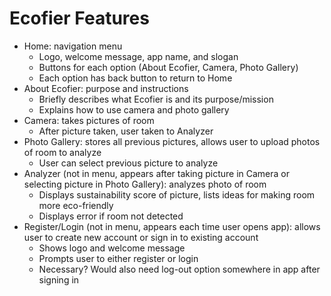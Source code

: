 # Ecofier Features

* Home: navigation menu
    * Logo, welcome message, app name, and slogan
    * Buttons for each option (About Ecofier, Camera, Photo Gallery)
    * Each option has back button to return to Home
* About Ecofier: purpose and instructions
    * Briefly describes what Ecofier is and its purpose/mission
    * Explains how to use camera and photo gallery
* Camera: takes pictures of room
    * After picture taken, user taken to Analyzer
* Photo Gallery: stores all previous pictures, allows user to upload photos of room to analyze
    * User can select previous picture to analyze
* Analyzer (not in menu, appears after taking picture in Camera or selecting picture in Photo Gallery): analyzes photo of room
    * Displays sustainability score of picture, lists ideas for making room more eco-friendly
    * Displays error if room not detected
* Register/Login (not in menu, appears each time user opens app): allows user to create new account or sign in to existing account
    * Shows logo and welcome message
    * Prompts user to either register or login
    * Necessary? Would also need log-out option somewhere in app after signing in
